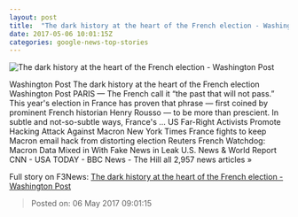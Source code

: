 ```yaml
---
layout: post
title:  "The dark history at the heart of the French election - Washington Post"
date: 2017-05-06 10:01:15Z
categories: google-news-top-stories
---
```


![The dark history at the heart of the French election - Washington Post](https://img.washingtonpost.com/rf/image_1484w/2010-2019/WashingtonPost/2017/05/05/Foreign/Images/05944451.jpg)

Washington Post The dark history at the heart of the French election Washington Post PARIS — The French call it “the past that will not pass.” This year's election in France has proven that phrase — first coined by prominent French historian Henry Rousso — to be more than prescient. In subtle and not-so-subtle ways, France's ... US Far-Right Activists Promote Hacking Attack Against Macron New York Times France fights to keep Macron email hack from distorting election Reuters French Watchdog: Macron Data Mixed in With Fake News in Leak U.S. News & World Report CNN - USA TODAY - BBC News - The Hill all 2,957 news articles »


Full story on F3News: [The dark history at the heart of the French election - Washington Post](http://www.f3nws.com/n/hBPvQD)

> Posted on: 06 May 2017 09:01:15
